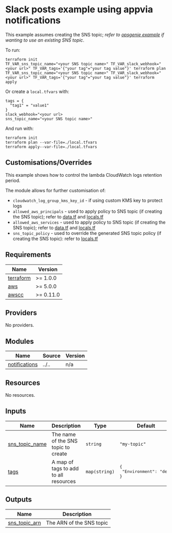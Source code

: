 # Slack posts example using appvia notifications
This example assumes creating the SNS topic; _refer to [opsgenie example](../opsgenie/main.tf) if wanting to use an existing SNS topic_.

To run:
```
terraform init
TF_VAR_sns_topic_name="<your SNS topic name>" TF_VAR_slack_webhook="<your url>" TF_VAR_tags='{"your tag"="your tag value"}' terraform plan
TF_VAR_sns_topic_name="<your SNS topic name>" TF_VAR_slack_webhook="<your url>" TF_VAR_tags='{"your tag"="your tag value"}' terraform apply
```

Or create a `local.tfvars` with:
```
tags = {
  "tag1" = "value1"
}
slack_webhook="<your url>
sns_topic_name="<your SNS topic name>"
```

And run with:
```
terraform init
terraform plan --var-file=./local.tfvars
terraform apply--var-file=./local.tfvars
```

## Customisations/Overrides
This example shows how to control the lambda CloudWatch logs retention period.

The module allows for further customisation of:
* `cloudwatch_log_group_kms_key_id` - if using custom KMS key to protect logs
* `allowed_aws_principals` - used to apply policy to SNS topic (if creating the SNS topic);  refer to [data.tf](../../data.tf) and [locals.tf](../../locals.tf)
* `allowed_aws_services` - used to apply policy to SNS topic (if creating the SNS topic);  refer to [data.tf](../../data.tf) and [locals.tf](../../locals.tf)
* `sns_topic_policy` - used to override the generated SNS topic policy (if creating the SNS topic): refer to [locals.tf](../../locals.tf)

<!-- BEGIN_TF_DOCS -->
## Requirements

| Name | Version |
|------|---------|
| <a name="requirement_terraform"></a> [terraform](#requirement\_terraform) | >= 1.0.0 |
| <a name="requirement_aws"></a> [aws](#requirement\_aws) | >= 5.0.0 |
| <a name="requirement_awscc"></a> [awscc](#requirement\_awscc) | >= 0.11.0 |

## Providers

No providers.

## Modules

| Name | Source | Version |
|------|--------|---------|
| <a name="module_notifications"></a> [notifications](#module\_notifications) | ../.. | n/a |

## Resources

No resources.

## Inputs

| Name | Description | Type | Default | Required |
|------|-------------|------|---------|:--------:|
| <a name="input_sns_topic_name"></a> [sns\_topic\_name](#input\_sns\_topic\_name) | The name of the SNS topic to create | `string` | `"my-topic"` | no |
| <a name="input_tags"></a> [tags](#input\_tags) | A map of tags to add to all resources | `map(string)` | <pre>{<br>  "Environment": "dev"<br>}</pre> | no |

## Outputs

| Name | Description |
|------|-------------|
| <a name="output_sns_topic_arn"></a> [sns\_topic\_arn](#output\_sns\_topic\_arn) | The ARN of the SNS topic |
<!-- END_TF_DOCS -->